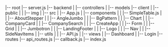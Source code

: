 |-- root
    |-- server.js
    |-- backend
    |   |-- controllers
    |   |-- models
    |-- client
    |   |-- public
    |   |   |-- img
    |   |-- src
    |       |-- App.js
    |       |-- components
    |       |   |-- SimpleTable.js
    |       |   |-- AboutStepper
    |       |   |-- AngleJumbo
    |       |   |-- BgPattern
    |       |   |-- Chart
    |       |   |-- CompanyCard
    |       |   |-- CompanySearch
    |       |   |-- CreateApp
    |       |   |-- Form
    |       |   |-- Grid
    |       |   |-- Jumbotron
    |       |   |-- LandingFooter
    |       |   |-- Logo
    |       |   |-- Nav
    |       |   |-- SideNavItems
    |       |-- utils
    |       |   |-- API.js
    |       |-- views
    |           |-- Dashboard
    |           |-- Login
    |-- routes
        |-- api_routes.js
        |-- callback.js
        |-- index.js
